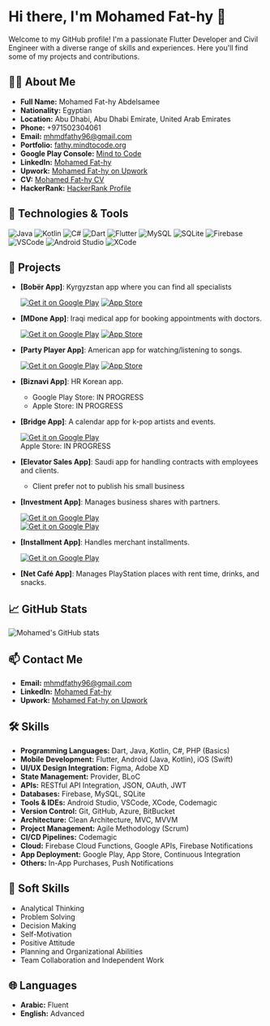 # Hi there, I'm Mohamed Fat-hy 👋

Welcome to my GitHub profile! I'm a passionate Flutter Developer and Civil Engineer with a diverse range of skills and experiences. Here you'll find some of my projects and contributions.

## 🧑‍💻 About Me

- **Full Name:** Mohamed Fat-hy Abdelsamee
- **Nationality:** Egyptian
- **Location:** Abu Dhabi, Abu Dhabi Emirate, United Arab Emirates
- **Phone:** +971502304061
- **Email:** [mhmdfathy96@gmail.com](mailto:mhmdfathy96@gmail.com)
- **Portfolio:** [fathy.mindtocode.org](http://fathy.mindtocode.org/)
- **Google Play Console:** [Mind to Code](https://play.google.com/store/apps/developer?id=Mind+to+Code)
- **LinkedIn:** [Mohamed Fat-hy](https://www.linkedin.com/in/mohamed-fat-hy-93ab81203/)
- **Upwork:** [Mohamed Fat-hy on Upwork](https://www.upwork.com/freelancers/mofathy96)
- **CV:** [Mohamed Fat-hy CV](https://drive.google.com/file/d/13Xn1x8biFuNnQnIPybM-kno_OMv7yUpV/view)
- **HackerRank:** [HackerRank Profile](https://www.hackerrank.com/profile/mhmdfathy96)

## 🔧 Technologies & Tools

![Java](https://img.shields.io/badge/-Java-black?style=flat-square&logo=java)
![Kotlin](https://img.shields.io/badge/-Kotlin-black?style=flat-square&logo=kotlin)
![C#](https://img.shields.io/badge/-CSharp-black?style=flat-square&logo=csharp)
![Dart](https://img.shields.io/badge/-Dart-black?style=flat-square&logo=dart)
![Flutter](https://img.shields.io/badge/-Flutter-black?style=flat-square&logo=flutter)
![MySQL](https://img.shields.io/badge/-MySQL-black?style=flat-square&logo=mysql)
![SQLite](https://img.shields.io/badge/-SQLite-black?style=flat-square&logo=sqlite)
![Firebase](https://img.shields.io/badge/-Firebase-black?style=flat-square&logo=firebase)
![VSCode](https://img.shields.io/badge/-VSCode-black?style=flat-square&logo=visual-studio-code)
![Android Studio](https://img.shields.io/badge/-AndroidStudio-black?style=flat-square&logo=android-studio)
![XCode](https://img.shields.io/badge/-XCode-black?style=flat-square&logo=xcode)

## 🚀 Projects

- **[Bobёr App]**: Kyrgyzstan app where you can find all specialists
  
  [![Get it on Google Play](https://img.shields.io/badge/Google%20Play-414141?style=for-the-badge&logo=google-play&logoColor=white)](https://play.google.com/store/apps/details?id=com.easyliving.bober)
  [![App Store](https://img.shields.io/badge/App_Store-0D96F6?style=for-the-badge&logo=app-store&logoColor=white)](https://apps.apple.com/us/app/mdone/id6511249961)
 
- **[MDone App]**: Iraqi medical app for booking appointments with doctors.

  [![Get it on Google Play](https://img.shields.io/badge/Google%20Play-414141?style=for-the-badge&logo=google-play&logoColor=white)](https://play.google.com/store/apps/details?id=com.pasma.iqdoctor.iqdoctors)
  [![App Store](https://img.shields.io/badge/App_Store-0D96F6?style=for-the-badge&logo=app-store&logoColor=white)](https://apps.apple.com/us/app/mdone/id1591292710)

- **[Party Player App]**: American app for watching/listening to songs.
  
  [![Get it on Google Play](https://img.shields.io/badge/Google%20Play-414141?style=for-the-badge&logo=google-play&logoColor=white)](https://play.google.com/store/apps/details?id=pw.powernapps.partyplayer)
  [![App Store](https://img.shields.io/badge/App_Store-0D96F6?style=for-the-badge&logo=app-store&logoColor=white)](https://apps.apple.com/us/app/mdone/id6503223414)

- **[Biznavi App]**: HR Korean app.
  - Google Play Store: IN PROGRESS
  - Apple Store: IN PROGRESS

- **[Bridge App]**: A calendar app for k-pop artists and events.
  
  [![Get it on Google Play](https://img.shields.io/badge/Google%20Play-414141?style=for-the-badge&logo=google-play&logoColor=white)](https://play.google.com/store/apps/details?id=com.yapoey.bridgeProject&pli=1)  
  Apple Store: IN PROGRESS

- **[Elevator Sales App]**: Saudi app for handling contracts with employees and clients.
  
  - Client prefer not to publish his small business

- **[Investment App]**: Manages business shares with partners.
  
  [![Get it on Google Play](https://img.shields.io/badge/Google%20Play-414141?style=for-the-badge&logo=google-play&logoColor=white)](https://play.google.com/store/apps/details?id=com.MindToCode.investment_admin)  
  [![Get it on Google Play](https://img.shields.io/badge/Google%20Play-414141?style=for-the-badge&logo=google-play&logoColor=white)](https://play.google.com/store/apps/details?id=com.MindToCode.investment_user)


- **[Installment App]**: Handles merchant installments.
  
  [![Get it on Google Play](https://img.shields.io/badge/Google%20Play-414141?style=for-the-badge&logo=google-play&logoColor=white)](https://play.google.com/store/apps/details?id=com.MindToCode.installment_project)

- **[Net Café App]**: Manages PlayStation places with rent time, drinks, and snacks.

## 📈 GitHub Stats

![Mohamed's GitHub stats](https://github-readme-stats.vercel.app/api?username=mhmdfathy96&show_icons=true&theme=radical)

## 📫 Contact Me

- **Email:** [mhmdfathy96@gmail.com](mailto:mhmdfathy96@gmail.com)
- **LinkedIn:** [Mohamed Fat-hy](https://www.linkedin.com/in/mohamed-fat-hy-93ab81203/)
- **Upwork:** [Mohamed Fat-hy on Upwork](https://www.upwork.com/freelancers/mofathy96)

## 🛠 Skills

- **Programming Languages:** Dart, Java, Kotlin, C#, PHP (Basics)
- **Mobile Development:** Flutter, Android (Java, Kotlin), iOS (Swift)
- **UI/UX Design Integration:** Figma, Adobe XD
- **State Management:** Provider, BLoC
- **APIs:** RESTful API Integration, JSON, OAuth, JWT
- **Databases:** Firebase, MySQL, SQLite
- **Tools & IDEs:** Android Studio, VSCode, XCode, Codemagic
- **Version Control:** Git, GitHub, Azure, BitBucket
- **Architecture:** Clean Architecture, MVC, MVVM
- **Project Management:** Agile Methodology (Scrum)
- **CI/CD Pipelines:** Codemagic
- **Cloud:** Firebase Cloud Functions, Google APIs, Firebase Notifications
- **App Deployment:** Google Play, App Store, Continuous Integration
- **Others:** In-App Purchases, Push Notifications

## 🌟 Soft Skills

- Analytical Thinking
- Problem Solving
- Decision Making
- Self-Motivation
- Positive Attitude
- Planning and Organizational Abilities
- Team Collaboration and Independent Work

## 🌐 Languages

- **Arabic:** Fluent
- **English:** Advanced
